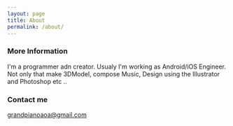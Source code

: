 ```yaml
---
layout: page
title: About
permalink: /about/
---
```


### More Information

I'm a programmer adn creator.
Usualy I'm working as Android/iOS Engineer.
Not only that make 3DModel, compose Music, Design using the Illustrator and Photoshop etc .. 

### Contact me

[grandpianoaoa@gmail.com](mailto:grandpianoaoa@gmail.com)
